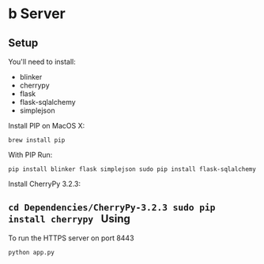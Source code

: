 b Server
==========

Setup
-----

You'll need to install:

* blinker 
* cherrypy
* flask
* flask-sqlalchemy
* simplejson

Install PIP on MacOS X:

`
	brew install pip
`

With PIP Run:

`
    pip install blinker flask simplejson
    sudo pip install flask-sqlalchemy
`

Install CherryPy 3.2.3:

`
    cd Dependencies/CherryPy-3.2.3
    sudo pip install cherrypy 
`
Using
-----

To run the HTTPS server on port 8443

`
    python app.py 
`
